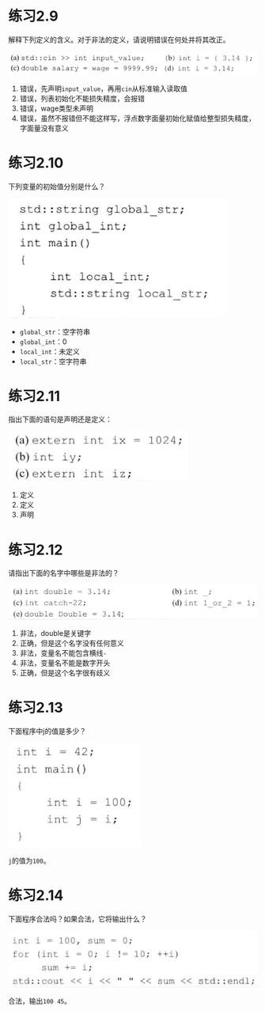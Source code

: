 # 练习2.9

解释下列定义的含义。对于非法的定义，请说明错误在何处并将其改正。

![](res/1.png)

1. 错误，先声明`input_value`，再用`cin`从标准输入读取值
2. 错误，列表初始化不能损失精度，会报错
3. 错误，wage类型未声明
4. 错误，虽然不报错但不能这样写，浮点数字面量初始化赋值给整型损失精度，字面量没有意义

# 练习2.10

下列变量的初始值分别是什么？

![](res/2.png)

* `global_str`：空字符串
* `global_int`：0
* `local_int`：未定义
* `local_str`：空字符串

# 练习2.11

指出下面的语句是声明还是定义：

![](res/3.png)

1. 定义
2. 定义
3. 声明

# 练习2.12

请指出下面的名字中哪些是非法的？

![](res/4.png)

1. 非法，double是关键字
2. 正确，但是这个名字没有任何意义
3. 非法，变量名不能包含横线`-`
4. 非法，变量名不能是数字开头
5. 正确，但是这个名字很有歧义

# 练习2.13

下面程序中j的值是多少？

![](res/5.png)

`j`的值为`100`。

# 练习2.14

下面程序合法吗？如果合法，它将输出什么？

![](res/6.png)

合法，输出`100 45`。

